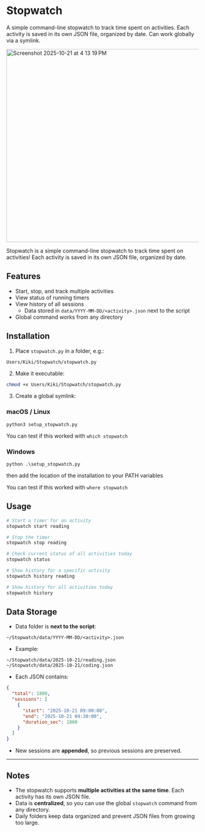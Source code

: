 # Stopwatch

A simple command-line stopwatch to track time spent on activities.
Each activity is saved in its own JSON file, organized by date. Can work globally via a symlink.

<img width="682" height="507" alt="Screenshot 2025-10-21 at 4 13 19 PM" src="https://github.com/user-attachments/assets/7b95feb7-f75a-41a3-ab61-1ae2429eb482" />

Stopwatch is a simple command-line stopwatch to track time spent on activities!
Each activity is saved in its own JSON file, organized by date.

## Features

* Start, stop, and track multiple activities
* View status of running timers
* View history of all sessions
  * Data stored in `data/YYYY-MM-DD/<activity>.json` next to the script
* Global command works from any directory

## Installation

1. Place `stopwatch.py` in a folder, e.g.:

```
Users/Kiki/Stopwatch/stopwatch.py
```

2. Make it executable:

```bash
chmod +x Users/Kiki/Stopwatch/stopwatch.py
```

3. Create a global symlink:

### macOS / Linux
```python3 setup_stopwatch.py```

You can test if this worked with ```which stopwatch```

### Windows
```python .\setup_stopwatch.py```

then add the location of the installation to your PATH variables

You can test if this worked with ```where stopwatch```



## Usage

```bash
# Start a timer for an activity
stopwatch start reading

# Stop the timer
stopwatch stop reading

# Check current status of all activities today
stopwatch status

# Show history for a specific activity
stopwatch history reading

# Show history for all activities today
stopwatch history
```


## Data Storage

* Data folder is **next to the script**:

```
~/Stopwatch/data/YYYY-MM-DD/<activity>.json
```

* Example:

```
~/Stopwatch/data/2025-10-21/reading.json
~/Stopwatch/data/2025-10-21/coding.json
```

* Each JSON contains:

```json
{
  "total": 1800,
  "sessions": [
    {
      "start": "2025-10-21 09:00:00",
      "end": "2025-10-21 09:30:00",
      "duration_sec": 1800
    }
  ]
}
```

* New sessions are **appended**, so previous sessions are preserved.

---

## Notes

* The stopwatch supports **multiple activities at the same time**. Each activity has its own JSON file.
* Data is **centralized**, so you can use the global `stopwatch` command from any directory.
* Daily folders keep data organized and prevent JSON files from growing too large.

